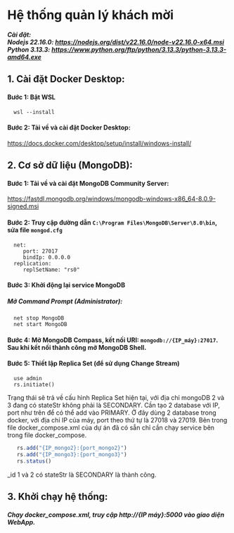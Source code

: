 # Hệ thống quản lý khách mời
***Cài đặt: <br>
Nodejs 22.16.0: https://nodejs.org/dist/v22.16.0/node-v22.16.0-x64.msi <br>
Python 3.13.3: https://www.python.org/ftp/python/3.13.3/python-3.13.3-amd64.exe***
## 1. Cài đặt Docker Desktop:
#### Bước 1: Bật WSL
      wsl --install
#### Bước 2: Tải về và cài đặt Docker Desktop:
https://docs.docker.com/desktop/setup/install/windows-install/
## 2. Cơ sở dữ liệu (MongoDB):
#### Bước 1: Tải về và cài đặt MongoDB Community Server:
https://fastdl.mongodb.org/windows/mongodb-windows-x86_64-8.0.9-signed.msi
#### Bước 2: Truy cập đường dẫn `C:\Program Files\MongoDB\Server\8.0\bin`, sửa file `mongod.cfg`
      net:
         port: 27017
         bindIp: 0.0.0.0
      replication:
         replSetName: "rs0"
#### Bước 3: Khởi động lại service MongoDB
##### Mở Command Prompt (Administrator):
      net stop MongoDB
      net start MongoDB
#### Bước 4: Mở MongoDB Compass, kết nối URI: `mongodb://{IP_máy}:27017`. Sau khi kết nối thành công mở MongoDB Shell.
#### Bước 5: Thiết lập Replica Set (để sử dụng Change Stream)
      use admin
      rs.initiate()
Trạng thái sẽ trả về cấu hình Replica Set hiện tại, với địa chỉ mongoDB 2 và 3 đang có stateStr không phải là SECONDARY. Cần tạo 2 database với IP, port như trên để có thể add vào PRIMARY. Ở đây dùng 2 database trong docker, với địa chỉ IP của máy, port theo thứ tự là 27018 và 27019. Bên trong file docker_compose.xml của dự án đã có sẵn chỉ cần chạy service bên trong file docker_compose.
   ```js
      rs.add("{IP_mongo2}:{port_mongo2}")
      rs.add("{IP_mongo3}:{port_mongo3}")
      rs.status()
   ```
_id 1 và 2 có stateStr là SECONDARY là thành công.
## 3. Khởi chạy hệ thống:
##### Chạy docker_compose.xml, truy cập http://{IP máy}:5000 vào giao diện WebApp.
